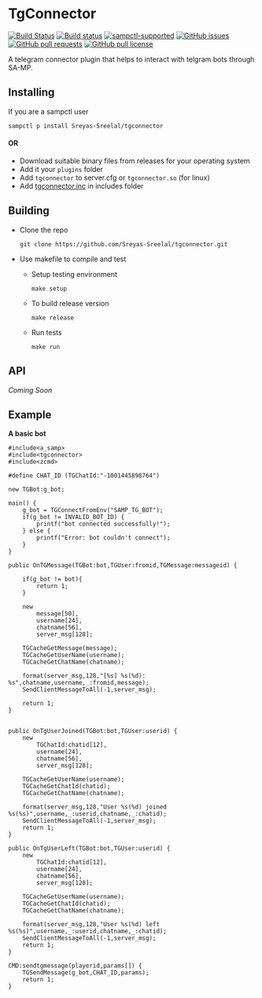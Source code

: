 # TgConnector
[![Build Status](https://travis-ci.org/Sreyas-Sreelal/tgconnector.svg?branch=master)](https://travis-ci.org/Sreyas-Sreelal/tgconnector) [![Build status](https://ci.appveyor.com/api/projects/status/snip8i9cd6xh2x1u?svg=true)](https://ci.appveyor.com/project/Sreyas-Sreelal/tgconnector)
[![sampctl-supported](https://shields.southcla.ws/badge/sampctl-TGConnector-2f2f2f.svg)](https://github.com/Sreyas-Sreelal/tgconnector)
[![GitHub issues](https://img.shields.io/github/issues/Sreyas-Sreelal/tgconnector.svg)](https://github.com/Sreyas-Sreelal/tgconnector/issues) [![GitHub pull requests](https://img.shields.io/github/issues-pr-raw/sreyas-sreelal/tgconnector.svg)](https://github.com/Sreyas-Sreelal/tgconnector/pulls) [![GitHub pull license](https://img.shields.io/github/license/sreyas-sreelal/tgconnector.svg)](LICENSE)

A telegram connector plugin that helps to interact with telgram bots through SA-MP.
## Installing 

If you are a sampctl user

`sampctl p install Sreyas-Sreelal/tgconnector`

#### OR
* Download suitable binary files from releases for your operating system
* Add it your `plugins` folder
* Add `tgconnector` to server.cfg or  `tgconnector.so` (for linux)
* Add [tgconnector.inc](include/tgconnector.inc) in includes folder

## Building
* Clone the repo

	`git clone https://github.com/Sreyas-Sreelal/tgconnector.git`

* Use makefile to compile and test
	* Setup testing environment 

		`make setup`
	* To build release version 

		`make release`
	* Run tests

		`make run`

## API

_Coming Soon_

## Example
**A basic bot**
```Pawn
#include<a_samp>
#include<tgconnector>
#include<zcmd>

#define CHAT_ID (TGChatId:"-1001445898764")

new TGBot:g_bot;

main() {
	g_bot = TGConnectFromEnv("SAMP_TG_BOT");
	if(g_bot != INVALID_BOT_ID) {
		printf("bot connected successfully!");
	} else {
		printf("Error: bot couldn't connect");
	}
}

public OnTGMessage(TGBot:bot,TGUser:fromid,TGMessage:messageid) {
	
	if(g_bot != bot){
		return 1;
	}

	new 
		message[50],
		username[24],
		chatname[56],
		server_msg[128];

	TGCacheGetMessage(message);
	TGCacheGetUserName(username);
	TGCacheGetChatName(chatname);
	
	format(server_msg,128,"[%s] %s(%d): %s",chatname,username,_:fromid,message);
	SendClientMessageToAll(-1,server_msg);
	
	return 1;
}


public OnTgUserJoined(TGBot:bot,TGUser:userid) {
	new 
		TGChatId:chatid[12],
		username[24],
		chatname[56],
		server_msg[128];
	
	TGCacheGetUserName(username);
	TGCacheGetChatId(chatid);
	TGCacheGetChatName(chatname);

	format(server_msg,128,"User %s(%d) joined %s(%s)",username,_:userid,chatname,_:chatid);
	SendClientMessageToAll(-1,server_msg);
	return 1;
}

public OnTgUserLeft(TGBot:bot,TGUser:userid) {
	new 
		TGChatId:chatid[12],
		username[24],
		chatname[56],
		server_msg[128];
	
	TGCacheGetUserName(username);
	TGCacheGetChatId(chatid);
	TGCacheGetChatName(chatname);

	format(server_msg,128,"User %s(%d) left %s(%s)",username,_:userid,chatname,_:chatid);
	SendClientMessageToAll(-1,server_msg);
	return 1;
}

CMD:sendtgmessage(playerid,params[]) {
	TGSendMessage(g_bot,CHAT_ID,params);
	return 1;
}
```